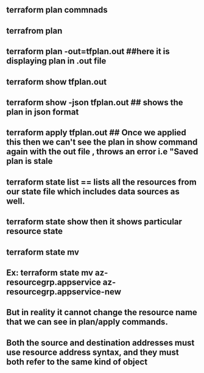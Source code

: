 ## terraform plan commnads
## terrafrom plan
## terraform plan -out=tfplan.out ##here it is displaying plan in .out file
## terraform show tfplan.out
## terraform show -json tfplan.out ## shows the plan in json format 
## terraform apply tfplan.out  ## Once we applied this then we can't see the plan in show command again with the out file , throws an error i.e "Saved plan is stale

## terraform state list == lists all the resources from our state file which includes data sources as well.

## terraform state show <resource name from the list> then it shows particular resource state

## terraform state mv <Source-resource> <Destination-resource>
## Ex: terraform state mv az-resourcegrp.appservice  az-resourcegrp.appservice-new
## But in reality it cannot change the resource name that we can see in plan/apply commands.
## Both the source and destination addresses must use resource address syntax, and they must both refer to the same kind of object